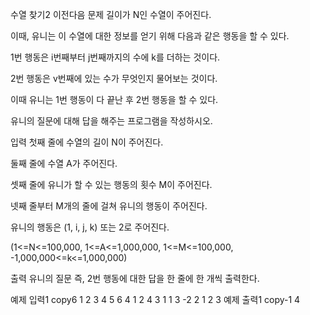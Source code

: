 수열 찾기2
이전다음
문제
길이가 N인 수열이 주어진다.

이때, 유니는 이 수열에 대한 정보를 얻기 위해 다음과 같은 행동을 할 수 있다.

1번 행동은 i번째부터 j번째까지의 수에 k를 더하는 것이다.

2번 행동은 v번째에 있는 수가 무엇인지 물어보는 것이다.

이때 유니는 1번 행동이 다 끝난 후 2번 행동을 할 수 있다.

유니의 질문에 대해 답을 해주는 프로그램을 작성하시오.

입력
첫째 줄에 수열의 길이 N이 주어진다.

둘째 줄에 수열 A가 주어진다.

셋째 줄에 유니가 할 수 있는 행동의 횟수 M이 주어진다.

넷째 줄부터 M개의 줄에 걸쳐 유니의 행동이 주어진다.

유니의 행동은 (1, i, j, k) 또는 2로 주어진다.

(1<=N<=100,000, 1<=A<=1,000,000, 1<=M<=100,000, -1,000,000<=k<=1,000,000)

출력
유니의 질문 즉, 2번 행동에 대한 답을 한 줄에 한 개씩 출력한다.



예제 입력1
copy6
1 2 3 4 5 6
4
1 2 4 3
1 1 3 -2
2 1
2 3
예제 출력1
copy-1
4